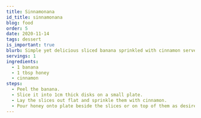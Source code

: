 ```yaml
---
title: Sinnamonana
id_title: sinnamonana
blog: food
order: 5
date: 2020-11-14
tags: dessert
is_important: true
blurb: Simple yet delicious sliced banana sprinkled with cinnamon served with honey.
servings: 1
ingredients:
  - 1 banana
  - 1 tbsp honey
  - cinnamon
steps:
  - Peel the banana.
  - Slice it into 1cm thick disks on a small plate.
  - Lay the slices out flat and sprinkle them with cinnamon.
  - Pour honey onto plate beside the slices or on top of them as desired.
---
```

